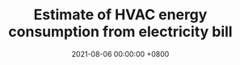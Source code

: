 ---
layout: post
title: Estimate of HVAC energy consumption from electricity bill
date: 2021-08-06 00:00:00 +0800
description: A clever way to estimate HVAC energy consumption from the building electricity bill. # Add post description (optional)
img: how-to-start.jpg # Add image post (optional)
tags: [ML, Hvac, Linear Regression] # add tag
---